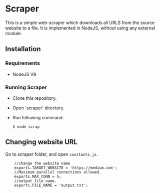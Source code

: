 # Scraper

This is a simple web-scraper which downloads all URLS from the source website to a file. It is implemented in NodeJS, without using any external module.

## Installation

### Requirements
* NodeJS V9

### Running Scraper
* Clone this repository.
* Open 'scraper' directory.
* Run following command:

    
    `$ node scrap`

## Changing website URL

Go to scraper folder, and open `constants.js`.

```
    //change the website name
    exports.TARGET_WEBSITE = 'https://medium.com';
    //Maximum parallel connections allowed.
    exports.MAX_CONN = 5;
    //output file name.
    exports.FILE_NAME = 'output.txt';
```

